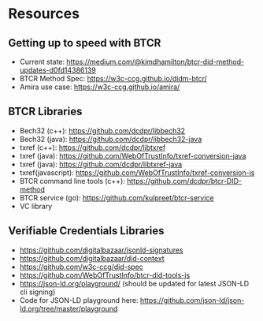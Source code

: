 # Resources 

## Getting up to speed with BTCR
- Current state: 
https://medium.com/@kimdhamilton/btcr-did-method-updates-d0fd14386139
- BTCR Method Spec: https://w3c-ccg.github.io/didm-btcr/
- Amira use case: https://w3c-ccg.github.io/amira/

## BTCR Libraries
- Bech32 (c++): https://github.com/dcdpr/libbech32
- Bech32 (java): https://github.com/dcdpr/libbech32-java
- txref (c++): https://github.com/dcdpr/libtxref
- txref (java): https://github.com/WebOfTrustInfo/txref-conversion-java
- txref (java): https://github.com/dcdpr/libtxref-java
- txref(javascript):  https://github.com/WebOfTrustInfo/txref-conversion-js
- BTCR command line tools (c++): https://github.com/dcdpr/btcr-DID-method
- BTCR service (go): https://github.com/kulpreet/btcr-service
- VC library
 
## Verifiable Credentials Libraries
- https://github.com/digitalbazaar/jsonld-signatures
- https://github.com/digitalbazaar/did-context
- https://github.com/w3c-ccg/did-spec
- https://github.com/WebOfTrustInfo/btcr-did-tools-js
- https://json-ld.org/playground/ (should be updated for latest JSON-LD cli signing)
- Code for JSON-LD playground here: https://github.com/json-ld/json-ld.org/tree/master/playground
